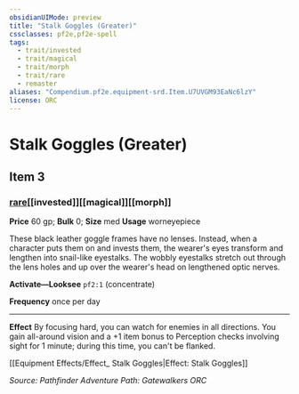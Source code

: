 ```yaml
---
obsidianUIMode: preview
title: "Stalk Goggles (Greater)"
cssclasses: pf2e,pf2e-spell
tags:
  - trait/invested
  - trait/magical
  - trait/morph
  - trait/rare
  - remaster
aliases: "Compendium.pf2e.equipment-srd.Item.U7UVGM93EaNc6lzY"
license: ORC
---
```

# Stalk Goggles (Greater)
## Item 3
### [rare](rare "Rare Rarity Trait")[[invested]][[magical]][[morph]]


**Price** 60 gp; 
**Bulk** 0; **Size** med
**Usage** worneyepiece

These black leather goggle frames have no lenses. Instead, when a character puts them on and invests them, the wearer's eyes transform and lengthen into snail-like eyestalks. The wobbly eyestalks stretch out through the lens holes and up over the wearer's head on lengthened optic nerves.

**Activate—Looksee** `pf2:1` (concentrate)

**Frequency** once per day

* * *

**Effect** By focusing hard, you can watch for enemies in all directions. You gain all-around vision and a +1 item bonus to Perception checks involving sight for 1 minute; during this time, you can't be flanked.

[[Equipment Effects/Effect_ Stalk Goggles|Effect: Stalk Goggles]]

*Source: Pathfinder Adventure Path: Gatewalkers*
*ORC*